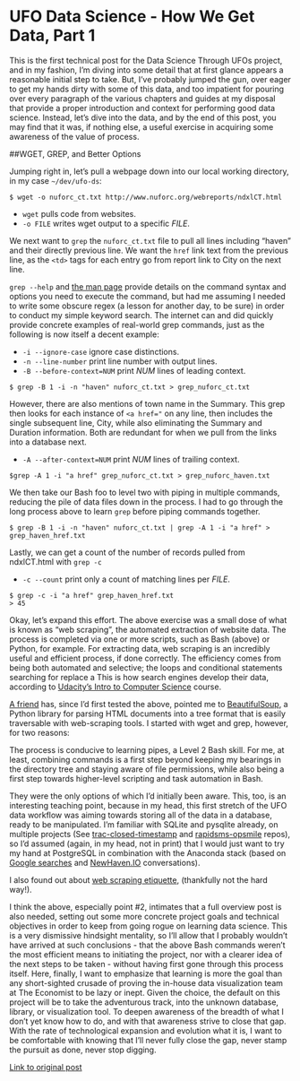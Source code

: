 # UFO Data Science - How We Get Data, Part 1

This is the first technical post for the Data Science Through UFOs project, and in my fashion, I’m diving into some detail that at first glance appears a reasonable initial step to take. But, I’ve probably jumped the gun, over eager to get my hands dirty with some of this data, and too impatient for pouring over every paragraph of the various chapters and guides at my disposal that provide a proper introduction and context for performing good data science. Instead, let’s dive into the data, and by the end of this post, you may find that it was, if nothing else, a useful exercise in acquiring some awareness of the value of process.

##WGET, GREP, and Better Options

Jumping right in, let’s pull a webpage down into our local working directory, in my case ```~/dev/ufo-ds```:

```
$ wget -o nuforc_ct.txt http://www.nuforc.org/webreports/ndxlCT.html
```

* ```wget``` pulls code from websites.
* ```-o FILE``` writes wget output to a specific *FILE*.

We next want to ```grep``` the ```nuforc_ct.txt``` file to pull all lines including “haven” and their directly previous line. We want the ```href``` link text from the previous line, as the ```<td>``` tags for each entry go from report link to City on the next line.

```grep --help```  and [the man page](http://unixhelp.ed.ac.uk/CGI/man-cgi?grep) provide details on the command syntax and options you need to execute the command, but had me assuming I needed to write some obscure regex (a lesson for another day, to be sure) in order to conduct my simple keyword search. The internet can and did quickly provide concrete examples of real-world grep commands, just as the following is now itself a decent example:

* ```-i --ignore-case``` ignore case distinctions.
* ```-n --line-number``` print line number with output lines.
* ```-B --before-context=NUM``` print *NUM* lines of leading context.

```
$ grep -B 1 -i -n "haven" nuforc_ct.txt > grep_nuforc_ct.txt
```

However, there are also mentions of town name in the Summary. This grep then looks for each instance of ```<a href="``` on any line, then includes the single subsequent line, City, while also eliminating the Summary and Duration information. Both are redundant for when we pull from the links into a database next.

* ```-A --after-context=NUM``` print *NUM* lines of trailing context.

```
$grep -A 1 -i "a href" grep_nuforc_ct.txt > grep_nuforc_haven.txt
```

We then take our Bash foo to level two with piping in multiple commands, reducing the pile of data files down in the process. I had to go through the long process above to learn ```grep``` before piping commands together.

```
$ grep -B 1 -i -n "haven" nuforc_ct.txt | grep -A 1 -i "a href" > grep_haven_href.txt
```

Lastly, we can get a count of the number of records pulled from ndxlCT.html with ```grep -c```

* ```-c --count``` print only a count of matching lines per *FILE*.

```
$ grep -c -i "a href" grep_haven_href.txt
> 45
```

Okay, let’s expand this effort. The above exercise was a small dose of what is known as “web scraping”, the automated extraction of website data. The process is completed via one or more scripts, such as Bash (above) or Python, for example. For extracting data, web scraping is an incredibly useful and efficient process, if done correctly. The efficiency comes from being both automated and selective; the loops and conditional statements searching for  replace a  This is how search engines develop their data, according to [Udacity’s Intro to Computer Science](https://www.udacity.com/course/cs101) course.

[A friend](https://twitter.com/sergeography/status/485829905213431808) has, since I’d first tested the above, pointed me to [BeautifulSoup](http://www.crummy.com/software/BeautifulSoup/), a Python library for parsing HTML documents into a tree format that is easily traversable with web-scraping tools. I started with wget and grep, however, for two reasons:

The process is conducive to learning pipes, a Level 2 Bash skill. For me, at least, combining commands is a first step beyond keeping my bearings in the directory tree and staying aware of file permissions, while also being a first step towards higher-level scripting and task automation in Bash.

They were the only options of which I’d initially been aware. This, too, is an interesting teaching point, because in my head, this first stretch of the UFO data workflow was aiming towards storing all of the data in a database, ready to be manipulated. I’m familiar with SQLite and pysqlite already, on multiple projects (See [trac-closed-timestamp](https://github.com/AmundsenJunior/trac-closed-timestamp) and [rapidsms-opsmile](https://github.com/AmundsenJunior/rapidsms_opsmile) repos), so I’d assumed (again, in my head, not in print) that I would just want to try my hand at PostgreSQL in combination with the Anaconda stack (based on [Google searches](https://www.google.com/search?q=python+and+postgresql+for+data+science) and [NewHaven.IO](http://www.newhaven.io/) conversations).

I also found out about [web scraping etiquette](http://stackoverflow.com/questions/2022030/web-scraping-etiquette), (thankfully not the hard way!).

I think the above, especially point #2, intimates that a full overview post is also needed, setting out some more concrete project goals and technical objectives in order to keep from going rogue on learning data science. This is a very dismissive hindsight mentality, so I’ll allow that I probably wouldn’t have arrived at such conclusions - that the above Bash commands weren’t the most efficient means to initiating the project, nor with a clearer idea of the next steps to be taken - without having first gone through this process itself. Here, finally, I want to emphasize that learning is more the goal than any short-sighted crusade of proving the in-house data visualization team at The Economist to be lazy or inept. Given the choice, the default on this project will be to take the adventurous track, into the unknown database, library, or visualization tool. To deepen awareness of the breadth of what I don’t yet know how to do, and with that awareness strive to close that gap. With the rate of technological expansion and evolution what it is, I want to be comfortable with knowing that I’ll never fully close the gap, never stamp the pursuit as done, never stop digging.

[Link to original post](http://scotterenaissance.tumblr.com/post/92770632763/ufo-data-science-how-we-get-data-part-1)
